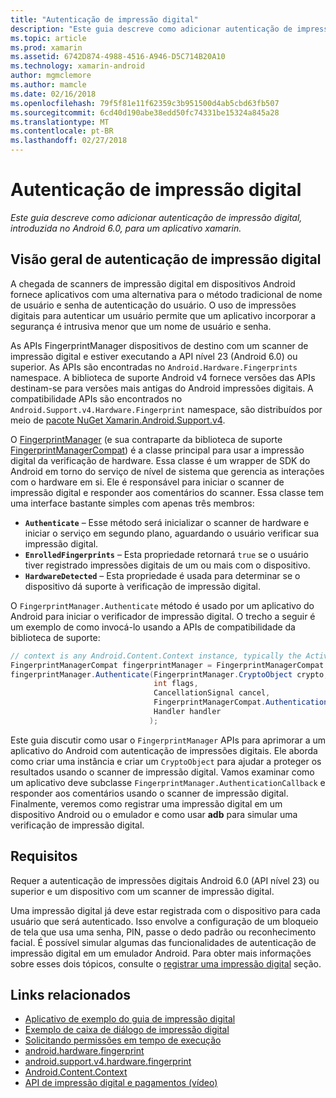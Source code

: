 ```yaml
---
title: "Autenticação de impressão digital"
description: "Este guia descreve como adicionar autenticação de impressão digital, introduzida no Android 6.0, para um aplicativo xamarin."
ms.topic: article
ms.prod: xamarin
ms.assetid: 6742D874-4988-4516-A946-D5C714B20A10
ms.technology: xamarin-android
author: mgmclemore
ms.author: mamcle
ms.date: 02/16/2018
ms.openlocfilehash: 79f5f81e11f62359c3b951500d4ab5cbd63fb507
ms.sourcegitcommit: 6cd40d190abe38edd50fc74331be15324a845a28
ms.translationtype: MT
ms.contentlocale: pt-BR
ms.lasthandoff: 02/27/2018
---
```

# <a name="fingerprint-authentication"></a>Autenticação de impressão digital

_Este guia descreve como adicionar autenticação de impressão digital, introduzida no Android 6.0, para um aplicativo xamarin._


## <a name="fingerprint-authentication-overview"></a>Visão geral de autenticação de impressão digital

A chegada de scanners de impressão digital em dispositivos Android fornece aplicativos com uma alternativa para o método tradicional de nome de usuário e senha de autenticação do usuário. O uso de impressões digitais para autenticar um usuário permite que um aplicativo incorporar a segurança é intrusiva menor que um nome de usuário e senha.

As APIs FingerprintManager dispositivos de destino com um scanner de impressão digital e estiver executando a API nível 23 (Android 6.0) ou superior. As APIs são encontradas no `Android.Hardware.Fingerprints` namespace. A biblioteca de suporte Android v4 fornece versões das APIs destinam-se para versões mais antigas do Android impressões digitais. A compatibilidade APIs são encontrados no `Android.Support.v4.Hardware.Fingerprint` namespace, são distribuídos por meio de [pacote NuGet Xamarin.Android.Support.v4](https://www.nuget.org/packages/Xamarin.Android.Support.v4/).

O [FingerprintManager](http://developer.android.com/reference/android/hardware/fingerprint/FingerprintManager.html) (e sua contraparte da biblioteca de suporte [FingerprintManagerCompat](http://developer.android.com/reference/android/support/v4/hardware/fingerprint/FingerprintManagerCompat.html)) é a classe principal para usar a impressão digital da verificação de hardware. Essa classe é um wrapper de SDK do Android em torno do serviço de nível de sistema que gerencia as interações com o hardware em si. Ele é responsável para iniciar o scanner de impressão digital e responder aos comentários do scanner. Essa classe tem uma interface bastante simples com apenas três membros:

* **`Authenticate`** &ndash; Esse método será inicializar o scanner de hardware e iniciar o serviço em segundo plano, aguardando o usuário verificar sua impressão digital.
* **`EnrolledFingerprints`** &ndash; Esta propriedade retornará `true` se o usuário tiver registrado impressões digitais de um ou mais com o dispositivo.
* **`HardwareDetected`** &ndash; Esta propriedade é usada para determinar se o dispositivo dá suporte à verificação de impressão digital.

O `FingerprintManager.Authenticate` método é usado por um aplicativo do Android para iniciar o verificador de impressão digital. O trecho a seguir é um exemplo de como invocá-lo usando a APIs de compatibilidade da biblioteca de suporte:

```csharp
// context is any Android.Content.Context instance, typically the Activity 
FingerprintManagerCompat fingerprintManager = FingerprintManagerCompat.From(context);
fingerprintManager.Authenticate(FingerprintManager.CryptoObject crypto,
                                int flags,
                                CancellationSignal cancel,
                                FingerprintManagerCompat.AuthenticationCallback callback,
                                Handler handler
                               );
```

Este guia discutir como usar o `FingerprintManager` APIs para aprimorar a um aplicativo do Android com autenticação de impressões digitais. Ele aborda como criar uma instância e criar um `CryptoObject` para ajudar a proteger os resultados usando o scanner de impressão digital. Vamos examinar como um aplicativo deve subclasse `FingerprintManager.AuthenticationCallback` e responder aos comentários usando o scanner de impressão digital. Finalmente, veremos como registrar uma impressão digital em um dispositivo Android ou o emulador e como usar **adb** para simular uma verificação de impressão digital.

## <a name="requirements"></a>Requisitos

Requer a autenticação de impressões digitais Android 6.0 (API nível 23) ou superior e um dispositivo com um scanner de impressão digital. 

Uma impressão digital já deve estar registrada com o dispositivo para cada usuário que será autenticado. Isso envolve a configuração de um bloqueio de tela que usa uma senha, PIN, passe o dedo padrão ou reconhecimento facial. É possível simular algumas das funcionalidades de autenticação de impressão digital em um emulador Android.  Para obter mais informações sobre esses dois tópicos, consulte o [registrar uma impressão digital](enrolling-fingerprint.md) seção. 






## <a name="related-links"></a>Links relacionados

- [Aplicativo de exemplo do guia de impressão digital](https://developer.xamarin.com/samples/monodroid/FingerprintGuide/)
- [Exemplo de caixa de diálogo de impressão digital](https://developer.xamarin.com/samples/monodroid/android-m/FingerprintDialog/)
- [Solicitando permissões em tempo de execução](http://developer.android.com/training/permissions/requesting.html)
- [android.hardware.fingerprint](http://developer.android.com/reference/android/hardware/fingerprint/package-summary.html)
- [android.support.v4.hardware.fingerprint](http://developer.android.com/reference/android/support/v4/hardware/fingerprint/package-summary.html)
- [Android.Content.Context](https://developer.xamarin.com/api/type/Android.Content.Context/)
- [API de impressão digital e pagamentos (vídeo)](https://youtu.be/VOn7VrTRlA4)
